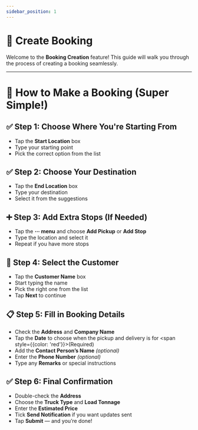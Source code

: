 ```yaml
---
sidebar_position: 1
---
```


# 📅 Create Booking

Welcome to the **Booking Creation** feature! This guide will walk you through the process of creating a booking seamlessly.

---

# 🚚 How to Make a Booking (Super Simple!)

## ✅ Step 1: Choose Where You're Starting From
- Tap the **Start Location** box  
- Type your starting point  
- Pick the correct option from the list  

## ✅ Step 2: Choose Your Destination
- Tap the **End Location** box  
- Type your destination  
- Select it from the suggestions  

## ➕ Step 3: Add Extra Stops (If Needed)
- Tap the **⋯ menu** and choose **Add Pickup** or **Add Stop**  
- Type the location and select it  
- Repeat if you have more stops  

## 👤 Step 4: Select the Customer
- Tap the **Customer Name** box  
- Start typing the name  
- Pick the right one from the list  
- Tap **Next** to continue  

## 📋 Step 5: Fill in Booking Details
- Check the **Address** and **Company Name**  
- Tap the **Date** to choose when the pickup and delivery is for <span style={{color: 'red'}}>(Required)</span>
- Add the **Contact Person’s Name** *(optional)*  
- Enter the **Phone Number** *(optional)*  
- Type any **Remarks** or special instructions  

## ✅ Step 6: Final Confirmation
- Double-check the **Address**  
- Choose the **Truck Type** and **Load Tonnage**  
- Enter the **Estimated Price**  
- Tick **Send Notification** if you want updates sent  
- Tap **Submit** — and you’re done!